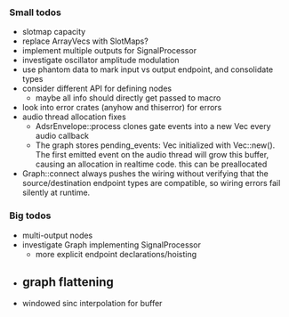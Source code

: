 ### Small todos
- slotmap capacity
- replace ArrayVecs with SlotMaps?
- implement multiple outputs for SignalProcessor
- investigate oscillator amplitude modulation
- use phantom data to mark input vs output endpoint, and consolidate types
- consider different API for defining nodes
  - maybe all info should directly get passed to macro
- look into error crates (anyhow and thiserror) for errors
- audio thread allocation fixes
  - AdsrEnvelope::process clones gate events into a new Vec every audio callback
  - The graph stores pending_events: Vec<PendingEvent> initialized with Vec::new(). The first emitted event on the audio thread will grow this buffer, causing an allocation in realtime code. this can be preallocated
- Graph::connect always pushes the wiring without verifying that the source/destination endpoint types are compatible, so wiring errors fail silently at runtime.

### Big todos
- multi-output nodes
- investigate Graph implementing SignalProcessor
  - more explicit endpoint declarations/hoisting
- graph flattening
  -
- windowed sinc interpolation for buffer
